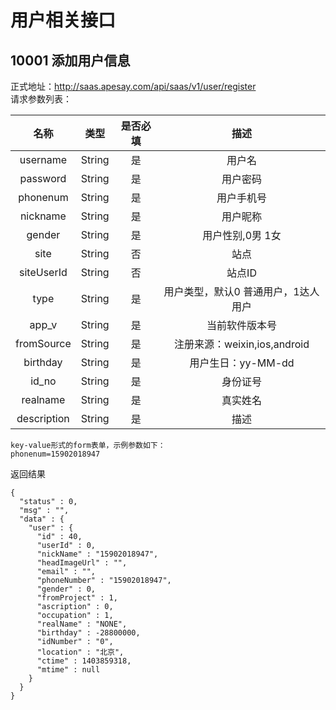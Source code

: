 # 用户相关接口


## 10001 添加用户信息  
正式地址：http://saas.apesay.com/api/saas/v1/user/register  
请求参数列表：  

| 名称 | 类型 | 是否必填 | 描述 |
|:-:|:-:|:-:|:-:|
| username| String| 是 | 用户名|
| password| String| 是 | 用户密码|
| phonenum| String| 是 | 用户手机号|
| nickname| String| 是 | 用户昵称|
| gender| String| 是 | 用户性别,0男 1女|
| site| String| 否 | 站点|
| siteUserId| String| 否 | 站点ID|
| type| String| 是 | 用户类型，默认0 普通用户，1达人用户|
| app_v| String| 是 | 当前软件版本号|
| fromSource| String| 是 | 注册来源：weixin,ios,android|
| birthday| String| 是 | 用户生日：yy-MM-dd|
| id_no| String| 是 | 身份证号|
| realname| String| 是 | 真实姓名|
| description| String| 是 | 描述|


```
key-value形式的form表单，示例参数如下：
phonenum=15902018947
```
返回结果
```
{
  "status" : 0,
  "msg" : "",
  "data" : {
    "user" : {
      "id" : 40,
      "userId" : 0,
      "nickName" : "15902018947",
      "headImageUrl" : "",
      "email" : "",
      "phoneNumber" : "15902018947",
      "gender" : 0,
      "fromProject" : 1,
      "ascription" : 0,
      "occupation" : 1,
      "realName" : "NONE",
      "birthday" : -28800000,
      "idNumber" : "0",
      "location" : "北京",
      "ctime" : 1403859318,
      "mtime" : null
    }
  }
}
```


